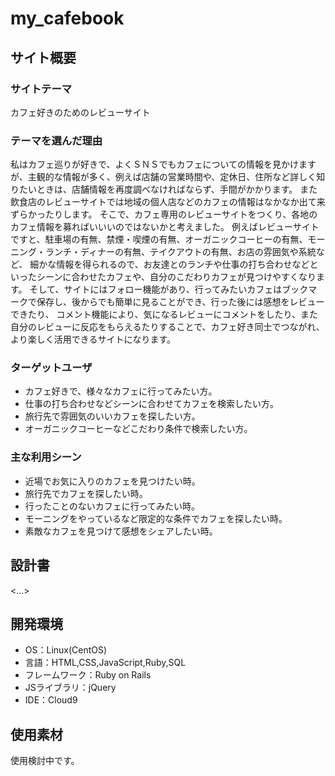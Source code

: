 # my_cafebook

## サイト概要
### サイトテーマ
カフェ好きのためのレビューサイト

### テーマを選んだ理由
私はカフェ巡りが好きで、よくＳＮＳでもカフェについての情報を見かけますが、主観的な情報が多く、例えば店舗の営業時間や、定休日、住所など詳しく知りたいときは、店舗情報を再度調べなければならず、手間がかかります。
また飲食店のレビューサイトでは地域の個人店などのカフェの情報はなかなか出て来ずらかったりします。
そこで、カフェ専用のレビューサイトをつくり、各地のカフェ情報を募ればいいいのではないかと考えました。
例えばレビューサイトですと、駐車場の有無、禁煙・喫煙の有無、オーガニックコーヒーの有無、モーニング・ランチ・ディナーの有無、テイクアウトの有無、お店の雰囲気や系統など、
細かな情報を得られるので、お友達とのランチや仕事の打ち合わせなどといったシーンに合わせたカフェや、自分のこだわりカフェが見つけやすくなります。
そして、サイトにはフォロー機能があり、行ってみたいカフェはブックマークで保存し、後からでも簡単に見ることができ、行った後には感想をレビューできたり、
コメント機能により、気になるレビューにコメントをしたり、また自分のレビューに反応をもらえるたりすることで、カフェ好き同士でつながれ、より楽しく活用できるサイトになります。

### ターゲットユーザ
- カフェ好きで、様々なカフェに行ってみたい方。
- 仕事の打ち合わせなどシーンに合わせてカフェを検索したい方。
- 旅行先で雰囲気のいいカフェを探したい方。
- オーガニックコーヒーなどこだわり条件で検索したい方。


### 主な利用シーン
- 近場でお気に入りのカフェを見つけたい時。
- 旅行先でカフェを探したい時。
- 行ったことのないカフェに行ってみたい時。
- モーニングをやっているなど限定的な条件でカフェを探したい時。
- 素敵なカフェを見つけて感想をシェアしたい時。


## 設計書
<...>

## 開発環境
- OS：Linux(CentOS)
- 言語：HTML,CSS,JavaScript,Ruby,SQL
- フレームワーク：Ruby on Rails
- JSライブラリ：jQuery
- IDE：Cloud9

## 使用素材
使用検討中です。